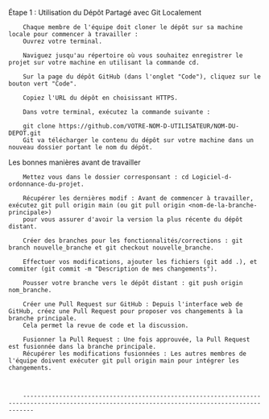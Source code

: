 Étape 1 : Utilisation du Dépôt Partagé avec Git Localement

        Chaque membre de l'équipe doit cloner le dépôt sur sa machine locale pour commencer à travailler : 
        Ouvrez votre terminal.
        
        Naviguez jusqu'au répertoire où vous souhaitez enregistrer le projet sur votre machine en utilisant la commande cd.
        
        Sur la page du dépôt GitHub (dans l'onglet "Code"), cliquez sur le bouton vert "Code".
        
        Copiez l'URL du dépôt en choisissant HTTPS.
        
        Dans votre terminal, exécutez la commande suivante : 
        
        git clone https://github.com/VOTRE-NOM-D-UTILISATEUR/NOM-DU-DEPOT.git
        Git va télécharger le contenu du dépôt sur votre machine dans un nouveau dossier portant le nom du dépôt.

Les bonnes manières avant de travailler

        Mettez vous dans le dossier corresponsant : cd Logiciel-d-ordonnance-du-projet.
        
        Récupérer les dernières modif : Avant de commencer à travailler, exécutez git pull origin main (ou git pull origin <nom-de-la-branche-principale>)
        pour vous assurer d'avoir la version la plus récente du dépôt distant.
            
        Créer des branches pour les fonctionnalités/corrections : git branch nouvelle_branche et git checkout nouvelle_branche.
        
        Effectuer vos modifications, ajouter les fichiers (git add .), et commiter (git commit -m "Description de mes changements").
        
        Pousser votre branche vers le dépôt distant : git push origin nom_branche.
        
        Créer une Pull Request sur GitHub : Depuis l'interface web de GitHub, créez une Pull Request pour proposer vos changements à la branche principale.
        Cela permet la revue de code et la discussion.
        
        Fusionner la Pull Request : Une fois approuvée, la Pull Request est fusionnée dans la branche principale.
        Récupérer les modifications fusionnées : Les autres membres de l'équipe doivent exécuter git pull origin main pour intégrer les changements.



        -----------------------------------------------------------------------------------------------------------------------------------------------

